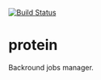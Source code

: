 [![Build Status](https://secure.travis-ci.org/mender/protein.png)](http://travis-ci.org/mender/protein)

protein
=======


Backround jobs manager.
